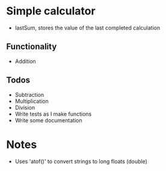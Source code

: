 # Simple calculator
- lastSum, stores the value of the last completed calculation

## Functionality
- Addition

## Todos
- Subtraction
- Multiplication
- Division
- Write tests as I make functions
- Write some documentation

# Notes
- Uses 'atof()' to convert strings to long floats (double)